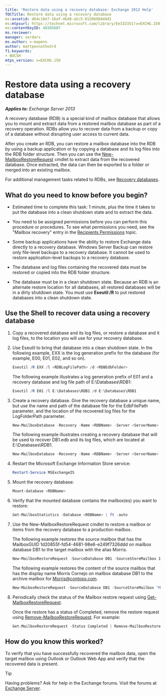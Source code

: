 ```yaml
---
title: 'Restore data using a recovery database: Exchange 2013 Help'
TOCTitle: Restore data using a recovery database
ms:assetid: d64c18e7-16af-4bd8-a5c5-01206984d4d1
ms:mtpsurl: https://technet.microsoft.com/library/Ee332351(v=EXCHG.150)
ms:contentKeyID: 48385607
ms.reviewer: 
manager: serdars
ms.author: v-mapenn
author: mattpennathe3rd
f1.keywords:
- NOCSH
mtps_version: v=EXCHG.150
---
```


# Restore data using a recovery database

_**Applies to:** Exchange Server 2013_

A recovery database (RDB) is a special kind of mailbox database that allows you to mount and extract data from a restored mailbox database as part of a recovery operation. RDBs allow you to recover data from a backup or copy of a database without disrupting user access to current data.

After you create an RDB, you can restore a mailbox database into the RDB by using a backup application or by copying a database and its log files into the RDB folder structure. Then you can use the [New-MailboxRestoreRequest](https://docs.microsoft.com/powershell/module/exchange/mailboxes/New-MailboxRestoreRequest) cmdlet to extract data from the recovered database. Once extracted, the data can then be exported to a folder or merged into an existing mailbox.

For additional management tasks related to RDBs, see [Recovery databases](recovery-databases-exchange-2013-help.md).

## What do you need to know before you begin?

- Estimated time to complete this task: 1 minute, plus the time it takes to put the database into a clean shutdown state and to extract the data.

- You need to be assigned permissions before you can perform this procedure or procedures. To see what permissions you need, see the "Mailbox recovery" entry in the [Recipients Permissions](recipients-permissions-exchange-2013-help.md) topic.

- Some backup applications have the ability to restore Exchange data directly to a recovery database. Windows Server Backup can restore only file-level backups to a recovery database. It cannot be used to restore application-level backups to a recovery database.

- The database and log files containing the recovered data must be restored or copied into the RDB folder structure.

- The database must be in a clean shutdown state. Because an RDB is an alternate restore location for all databases, all restored databases will be in a dirty shutdown state. You must use **Eseutil /R** to put restored databases into a clean shutdown state.

## Use the Shell to recover data using a recovery database

1. Copy a recovered database and its log files, or restore a database and it log files, to the location you will use for your recovery database.

2. Use Eseutil to bring that database into a clean shutdown state. In the following example, EXX is the log generation prefix for the database (for example, E00, E01, E02, and so on).

    ```powershell
    Eseutil /R EXX /l <RDBLogFilePath> /d <RDBEdbFolder>
    ```

    The following example illustrates a log generation prefix of E01 and a recovery database and log file path of E:\\Databases\\RDB1:

    ```powershell
    Eseutil /R E01 /l E:\Databases\RDB1 /d E:\Databases\RDB1
    ```

3. Create a recovery database. Give the recovery database a unique name, but use the name and path of the database file for the EdbFilePath parameter, and the location of the recovered log files for the LogFolderPath parameter.

    ```powershell
    New-MailboxDatabase -Recovery -Name <RDBName> -Server <ServerName> -EdbFilePath <RDBPathandFileName> -LogFolderPath <LogFilePath>
    ```

    The following example illustrates creating a recovery database that will be used to recover DB1.edb and its log files, which are located at E:\\Databases\\RDB1.

    ```powershell
    New-MailboxDatabase -Recovery -Name <RDBName> -Server <ServerName> -EdbFilePath "E:\Databases\RDB1\DB1.EDB" -LogFolderPath "E:\Databases\RDB1"
    ```

4. Restart the Microsoft Exchange Information Store service:

    ```powershell
    Restart-Service MSExchangeIS
    ```

5. Mount the recovery database:

    ```powershell
    Mount-database <RDBName>
    ```

6. Verify that the mounted database contains the mailbox(es) you want to restore:

    ```powershell
    Get-MailboxStatistics -Database <RDBName> | ft -auto
    ```

7. Use the New-MailboxRestoreRequest cmdlet to restore a mailbox or items from the recovery database to a production mailbox.

    The following example restores the source mailbox that has the MailboxGUID 1d20855f-fd54-4681-98e6-e249f7326ddd on mailbox database DB1 to the target mailbox with the alias Morris.

    ```powershell
    New-MailboxRestoreRequest -SourceDatabase DB1 -SourceStoreMailbox 1d20855f-fd54-4681-98e6-e249f7326ddd -TargetMailbox Morris
    ```

    The following example restores the content of the source mailbox that has the display name Morris Cornejo on mailbox database DB1 to the archive mailbox for Morris@contoso.com.

    ```powershell
    New-MaiboxRestoreRequest -SourceDatabase DB1 -SourceStoreMailbox "Morris Cornejo" -TargetMailbox Morris@contoso.com -TargetIsArchive
    ```

8. Periodically check the status of the Mailbox restore request using [Get-MailboxRestoreRequest](https://docs.microsoft.com/powershell/module/exchange/mailboxes/Get-MailboxRestoreRequest).

    Once the restore has a status of Completed, remove the restore request using [Remove-MailboxRestoreRequest](https://docs.microsoft.com/powershell/module/exchange/mailboxes/Remove-MailboxRestoreRequest). For example:

    ```powershell
    Get-MailboxRestoreRequest -Status Completed | Remove-MailboxRestoreRequest
    ```

## How do you know this worked?

To verify that you have successfully recovered the mailbox data, open the target mailbox using Outlook or Outlook Web App and verify that the recovered data is present.

> [!TIP]
> Having problems? Ask for help in the Exchange forums. Visit the forums at [Exchange Server](https://go.microsoft.com/fwlink/p/?linkid=60612).
